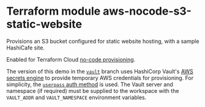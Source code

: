 # Terraform module aws-nocode-s3-static-website

Provisions an S3 bucket configured for static website hosting, with a sample HashiCafe site.

Enabled for Terraform Cloud [no-code provisioning](https://developer.hashicorp.com/terraform/cloud-docs/no-code-provisioning/module-design).

The version of this demo in the [`vault`](https://github.com/danbarr/terraform-aws-nocode-s3-static-website/tree/vault) branch uses HashiCorp Vault's [AWS secrets engine](https://developer.hashicorp.com/vault/docs/secrets/aws) to provide temporary AWS credentials for provisioning. For simplicity, the [`userpass` auth method](https://developer.hashicorp.com/vault/docs/auth/userpass) is used. The Vault server and namespace (if required) must be supplied to the workspace with the `VAULT_ADDR` and `VAULT_NAMESPACE` environment variables.
